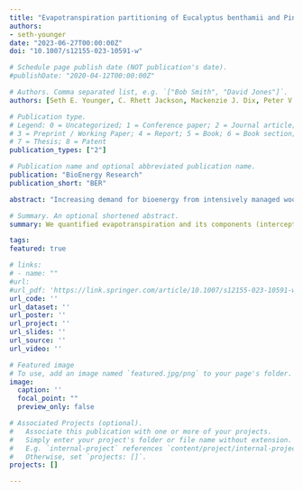 ```yaml
---
title: "Evapotranspiration partitioning of Eucalyptus benthamii and Pinus taeda during early stand development"
authors:
- seth-younger
date: "2023-06-27T00:00:00Z"
doi: "10.1007/s12155-023-10591-w"

# Schedule page publish date (NOT publication's date).
#publishDate: "2020-04-12T00:00:00Z"

# Authors. Comma separated list, e.g. `["Bob Smith", "David Jones"]`.
authors: [Seth E. Younger, C. Rhett Jackson, Mackenzie J. Dix, Peter V. Caldwell, Doug P. Aubrey]

# Publication type.
# Legend: 0 = Uncategorized; 1 = Conference paper; 2 = Journal article;
# 3 = Preprint / Working Paper; 4 = Report; 5 = Book; 6 = Book section;
# 7 = Thesis; 8 = Patent
publication_types: ["2"]

# Publication name and optional abbreviated publication name.
publication: "BioEnergy Research"
publication_short: "BER"

abstract: "Increasing demand for bioenergy from intensively managed woody crops raises concerns of increased evapotranspiration and potential decreases in water yield. Pinus taeda (loblolly pine) is currently the most cultivated species in the southeastern U.S., the country's wood basket. However, Eucalyptus species could achieve greater productivity but with unknown ramifications for water budgets. To address the knowledge gap, we determined annual water budgets of loblolly pine and Eucalyptus benthamii (eucalypt) from growing years three through five in a replicated (n=3) two-factor design comparing species and groundwater depth. Paired plots were established across a depth-to-groundwater gradient from shallow (~2 m) to deep (~8 m). Hydrologic budgets were constructed by measuring precipitation, interception, soil evaporation, and transpiration. Eucalypt evapotranspiration and above-ground biomass production for growing years three through five were on average 23 and 13% greater than pine, respectively, however evapotranspiration did not differ across groundwater depths. At the end of growing year five, eucalypt had higher transpiration and evapotranspiration per unit area than pine. Soil evaporation was substantial in young plantations (nearly 500mm) in growing year three but declined as the canopy closed. Partitioning of evapotranspiration components in developing bioenergy plantations was dynamic due to canopy development driven decreases in soil evaporation and increases in transpiration and interception, total evapotranspiration was less variable from year to year. Water use efficiency (WUE, kg biomass/m3 H2O) per unit evapotranspiration was similar between species but WUE per unit transpiration was higher in pine. Considering total evapotranspiration in young plantations can affect WUE interpretations."

# Summary. An optional shortened abstract.
summary: We quantified evapotranspiration and its components (interception, soil evaporation, transpiration) in young bioenergy plantations.

tags:
featured: true

# links:
# - name: ""
#url:
#url_pdf: 'https://link.springer.com/article/10.1007/s12155-023-10591-w'
url_code: ''
url_dataset: ''
url_poster: ''
url_project: ''
url_slides: ''
url_source: ''
url_video: ''

# Featured image
# To use, add an image named `featured.jpg/png` to your page's folder. 
image:
  caption: ''
  focal_point: ""
  preview_only: false

# Associated Projects (optional).
#   Associate this publication with one or more of your projects.
#   Simply enter your project's folder or file name without extension.
#   E.g. `internal-project` references `content/project/internal-project/index.md`.
#   Otherwise, set `projects: []`.
projects: []

---
```

